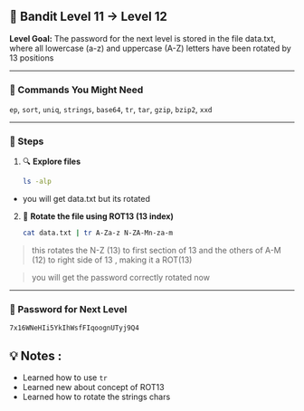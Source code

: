## 🎯 Bandit Level 11 → Level 12

**Level Goal:**
The password for the next level is stored in the file data.txt, where all lowercase (a-z) and uppercase (A-Z) letters have been rotated by 13 positions

---

### 🧰 Commands You Might Need
`ep`, `sort`, `uniq`, `strings`, `base64`, `tr`, `tar`, `gzip`, `bzip2`, `xxd`

---

### 🧭 Steps

1. 🔍 **Explore files**
   ```bash
   ls -alp
   ```
- you will get data.txt but its rotated
2. 📄 **Rotate the file using ROT13 (13 index)**
   ```bash
   cat data.txt | tr A-Za-z N-ZA-Mn-za-m
   ```
   
> this rotates the N-Z (13) to first section of 13 and the others of A-M (12) to right side of 13 , making it a ROT(13)

> you will get the password correctly rotated now 
---

### 🔑 Password for Next Level
```
7x16WNeHIi5YkIhWsfFIqoognUTyj9Q4
```


## 💡 Notes : 
* Learned how to use `tr`
* Learned new about concept of ROT13
* Learned how to rotate the strings chars 
